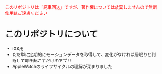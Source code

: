 <span style="color: red;">このリポジトリは「廃車回送」ですが、著作権については放棄しませんので無断使用はご遠慮ください<span>

# このリポジトリについて
- iOS用
- ただ単に定期的にモーションデータを取得して、変化がなければ居眠りと判断して叩き起こすだけのアプリ
- AppleWatchのライフサイクルの理解が深まりました
